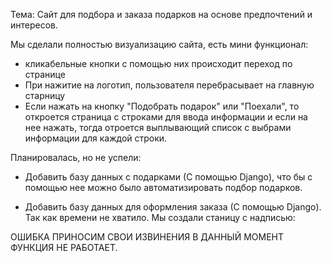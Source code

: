 Тема: Сайт для подбора и заказа подарков на основе предпочтений и интересов.

Мы сделали полностью визуализацию сайта, есть мини функционал: 
- кликабельные кнопки с помощью них происходит переход по странице
- При нажитие на логотип, пользователя перебрасывает на главную старницу
- Если нажать на кнопку "Подобрать подарок" или "Поехали", то откроется
страница с строками для ввода информации и если на нее нажать, тогда отроется
выплывающий список с выбрами информации для каждой строки.

Планировалась, но не успели:
- Добавить базу данных с подарками (С помощью Django), что бы с
помощью нее можно было автоматизировать подбор подарков.

- Добавить базу данных для оформления заказа (С помощью Django).
Так как времени не хватило. Мы создали станицу с надписью:

ОШИБКА ПРИНОСИМ СВОИ ИЗВИНЕНИЯ В ДАННЫЙ МОМЕНТ ФУНКЦИЯ НЕ РАБОТАЕТ.
